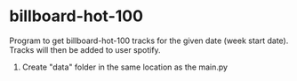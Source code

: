 # billboard-hot-100
Program to get billboard-hot-100 tracks for the given date (week start date). Tracks will then be added to user spotify.
1. Create "data" folder in the same location as the main.py